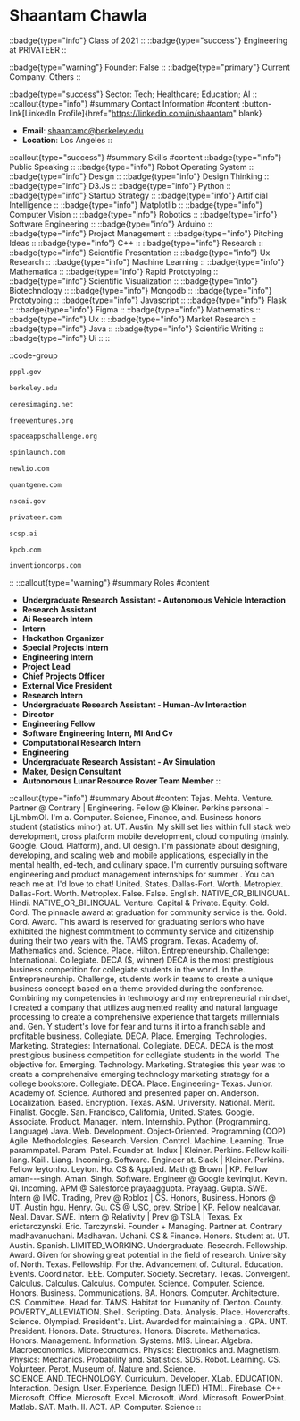 # Shaantam Chawla
::badge{type="info"}
Class of 2021
::
::badge{type="success"}
Engineering at PRIVATEER
::

::badge{type="warning"}
Founder: False
::
::badge{type="primary"}
Current Company: Others
::

::badge{type="success"}
Sector: Tech; Healthcare; Education; AI
::
::callout{type="info"}
#summary
Contact Information
#content
:button-link[LinkedIn Profile]{href="https://linkedin.com/in/shaantam" blank}
- **Email**: shaantamc@berkeley.edu
- **Location**: Los Angeles
::

::callout{type="success"}
#summary
Skills
#content
::badge{type="info"}
Public Speaking
::
::badge{type="info"}
Robot Operating System
::
::badge{type="info"}
Design
::
::badge{type="info"}
Design Thinking
::
::badge{type="info"}
D3.Js
::
::badge{type="info"}
Python
::
::badge{type="info"}
Startup Strategy
::
::badge{type="info"}
Artificial Intelligence
::
::badge{type="info"}
Matplotlib
::
::badge{type="info"}
Computer Vision
::
::badge{type="info"}
Robotics
::
::badge{type="info"}
Software Engineering
::
::badge{type="info"}
Arduino
::
::badge{type="info"}
Project Management
::
::badge{type="info"}
Pitching Ideas
::
::badge{type="info"}
C++
::
::badge{type="info"}
Research
::
::badge{type="info"}
Scientific Presentation
::
::badge{type="info"}
Ux Research
::
::badge{type="info"}
Machine Learning
::
::badge{type="info"}
Mathematica
::
::badge{type="info"}
Rapid Prototyping
::
::badge{type="info"}
Scientific Visualization
::
::badge{type="info"}
Biotechnology
::
::badge{type="info"}
Mongodb
::
::badge{type="info"}
Prototyping
::
::badge{type="info"}
Javascript
::
::badge{type="info"}
Flask
::
::badge{type="info"}
Figma
::
::badge{type="info"}
Mathematics
::
::badge{type="info"}
Ux
::
::badge{type="info"}
Market Research
::
::badge{type="info"}
Java
::
::badge{type="info"}
Scientific Writing
::
::badge{type="info"}
Ui
::
::

::code-group
```bash [Princeton Plasma Physics Lab - PPPL]
pppl.gov
```
```bash [UC Berkeley]
berkeley.edu
```
```bash [Ceres Imaging]
ceresimaging.net
```
```bash [Free Ventures]
freeventures.org
```
```bash [NASA International Space Apps Challenge]
spaceappschallenge.org
```
```bash [SpinLaunch]
spinlaunch.com
```
```bash [Newlio]
newlio.com
```
```bash [Quantgene]
quantgene.com
```
```bash [NSCAI]
nscai.gov
```
```bash [PRIVATEER]
privateer.com
```
```bash [Scsp]
scsp.ai
```
```bash [Kleiner Perkins Caufield & Byers]
kpcb.com
```
```bash [Invention Corps]
inventioncorps.com
```
::
::callout{type="warning"}
#summary
Roles
#content
- **Undergraduate Research Assistant - Autonomous Vehicle Interaction**
- **Research Assistant**
- **Ai Research Intern**
- **Intern**
- **Hackathon Organizer**
- **Special Projects Intern**
- **Engineering Intern**
- **Project Lead**
- **Chief Projects Officer**
- **External Vice President**
- **Research Intern**
- **Undergraduate Research Assistant - Human-Av Interaction**
- **Director**
- **Engineering Fellow**
- **Software Engineering Intern, Ml And Cv**
- **Computational Research Intern**
- **Engineering**
- **Undergraduate Research Assistant - Av Simulation**
- **Maker, Design Consultant**
- **Autonomous Lunar Resource Rover Team Member**
::

::callout{type="info"}
#summary
About
#content
Tejas. Mehta. Venture. Partner @ Contrary | Engineering. Fellow @ Kleiner. Perkins personal -LjLmbmOI. I'm a. Computer. Science, Finance, and. Business honors student (statistics minor) at. UT. Austin. My skill set lies within full stack web development, cross platform mobile development, cloud computing (mainly. Google. Cloud. Platform), and. UI design. I'm passionate about designing, developing, and scaling web and mobile applications, especially in the mental health, ed-tech, and culinary space. I'm currently pursuing software engineering and product management internships for summer . You can reach me at. I'd love to chat! United. States. Dallas-Fort. Worth. Metroplex. Dallas-Fort. Worth. Metroplex. False. False. English. NATIVE_OR_BILINGUAL. Hindi. NATIVE_OR_BILINGUAL. Venture. Capital & Private. Equity. Gold. Cord. The pinnacle award at graduation for community service is the. Gold. Cord. Award. This award is reserved for graduating seniors who have exhibited the highest commitment to community service and citizenship during their two years with the. TAMS program. Texas. Academy of. Mathematics and. Science. Place. Hilton. Entrepreneurship. Challenge: International. Collegiate. DECA ($, winner) DECA is the most prestigious business competition for collegiate students in the world. In the. Entrepreneurship. Challenge, students work in teams to create a unique business concept based on a theme provided during the conference. Combining my competencies in technology and my entrepreneurial mindset, I created a company that utilizes augmented reality and natural language processing to create a comprehensive experience that targets millennials and. Gen. Y student's love for fear and turns it into a franchisable and profitable business. Collegiate. DECA. Place. Emerging. Technologies. Marketing. Strategies: International. Collegiate. DECA. DECA is the most prestigious business competition for collegiate students in the world. The objective for. Emerging. Technology. Marketing. Strategies this year was to create a comprehensive emerging technology marketing strategy for a college bookstore. Collegiate. DECA. Place. Engineering- Texas. Junior. Academy of. Science. Authored and presented paper on. Anderson. Localization. Based. Encryption. Texas. A&M. University. National. Merit. Finalist. Google. San. Francisco, California, United. States. Google. Associate. Product. Manager. Intern. Internship. Python (Programming. Language) Java. Web. Development. Object-Oriented. Programming (OOP) Agile. Methodologies. Research. Version. Control. Machine. Learning. True parammpatel. Param. Patel. Founder at. Indux | Kleiner. Perkins. Fellow kaili-liang. Kaili. Liang. Incoming. Software. Engineer at. Slack | Kleiner. Perkins. Fellow leytonho. Leyton. Ho. CS & Applied. Math @ Brown | KP. Fellow aman---singh. Aman. Singh. Software. Engineer @ Google kevinqiut. Kevin. Qi. Incoming. APM @ Salesforce prayaaggupta. Prayaag. Gupta. SWE. Intern @ IMC. Trading, Prev @ Roblox | CS. Honors, Business. Honors @ UT. Austin hgu. Henry. Gu. CS @ USC, prev. Stripe | KP. Fellow nealdavar. Neal. Davar. SWE. Intern @ Relativity | Prev @ TSLA | Texas. Ex erictarczynski. Eric. Tarczynski. Founder + Managing. Partner at. Contrary madhavanuchani. Madhavan. Uchani. CS & Finance. Honors. Student at. UT. Austin. Spanish. LIMITED_WORKING. Undergraduate. Research. Fellowship. Award. Given for showing great potential in the field of research. University of. North. Texas. Fellowship. For the. Advancement of. Cultural. Education. Events. Coordinator. IEEE. Computer. Society. Secretary. Texas. Convergent. Calculus. Calculus. Calculus. Computer. Science. Computer. Science. Honors. Business. Communications. BA. Honors. Computer. Architecture. CS. Committee. Head for. TAMS. Habitat for. Humanity of. Denton. County. POVERTY_ALLEVIATION. Shell. Scripting. Data. Analysis. Place. Hovercrafts. Science. Olympiad. President's. List. Awarded for maintaining a . GPA. UNT. President. Honors. Data. Structures. Honors. Discrete. Mathematics. Honors. Management. Information. Systems. MIS. Linear. Algebra. Macroeconomics. Microeconomics. Physics: Electronics and. Magnetism. Physics: Mechanics. Probability and. Statistics. SDS. Robot. Learning. CS. Volunteer. Perot. Museum of. Nature and. Science. SCIENCE_AND_TECHNOLOGY. Curriculum. Developer. XLab. EDUCATION. Interaction. Design. User. Experience. Design (UED) HTML. Firebase. C++ Microsoft. Office. Microsoft. Excel. Microsoft. Word. Microsoft. PowerPoint. Matlab. SAT. Math. II. ACT. AP. Computer. Science
::
